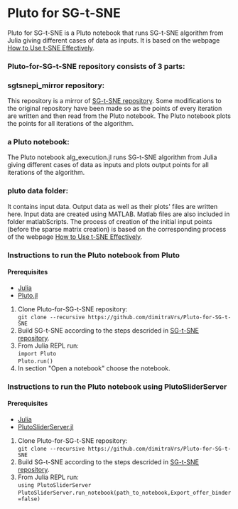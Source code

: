 # Pluto for SG-t-SNE

Pluto for SG-t-SNE is a Pluto notebook that runs SG-t-SNE algorithm from Julia giving different cases of data as inputs. It is based on the webpage [How to Use t-SNE Effectively](https://distill.pub/2016/misread-tsne/).

### Pluto-for-SG-t-SNE repository consists of 3 parts:

### sgtsnepi_mirror repository:
This repository is a mirror of [SG-t-SNE repository](https://github.com/fcdimitr/sgtsnepi). Some modifications to the original repository have been made so as the points of every iteration are written and then read from the Pluto notebook. The Pluto notebook plots the points for all iterations of the algorithm.

### a Pluto notebook:
The Pluto notebook alg_execution.jl runs SG-t-SNE algorithm from Julia giving different cases of data as inputs and plots output points for all iterations of the algorithm.

### pluto data folder:
It contains input data. Output data as well as their plots' files are written here.
Input data are created using MATLAB. Matlab files are also included in folder matlabScripts. The process of creation of the initial input points (before the sparse matrix creation) is based on the corresponding process of the webpage [How to Use t-SNE Effectively](https://distill.pub/2016/misread-tsne/).

### Instructions to run the Pluto notebook from Pluto

#### Prerequisites
- [Julia](https://julialang.org/downloads/)
- [Pluto.jl](https://github.com/fonsp/Pluto.jl)

1. Clone Pluto-for-SG-t-SNE repository:<br>`git clone --recursive https://github.com/dimitraVrs/Pluto-for-SG-t-SNE`
2. Build SG-t-SNE according to the steps descrided in [SG-t-SNE repository](https://github.com/fcdimitr/sgtsnepi).
3. From Julia REPL run:<br>
`import Pluto`<br>
`Pluto.run()`
4. In section "Open a notebook" choose the notebook.

### Instructions to run the Pluto notebook using PlutoSliderServer

#### Prerequisites
- [Julia](https://julialang.org/downloads/)
- [PlutoSliderServer.jl](https://github.com/JuliaPluto/PlutoSliderServer.jl)

1. Clone Pluto-for-SG-t-SNE repository:<br>`git clone --recursive https://github.com/dimitraVrs/Pluto-for-SG-t-SNE`
2. Build SG-t-SNE according to the steps descrided in [SG-t-SNE repository](https://github.com/fcdimitr/sgtsnepi).
3. From Julia REPL run:<br>
`using PlutoSliderServer`<br>
`PlutoSliderServer.run_notebook(path_to_notebook,Export_offer_binder=false)`
